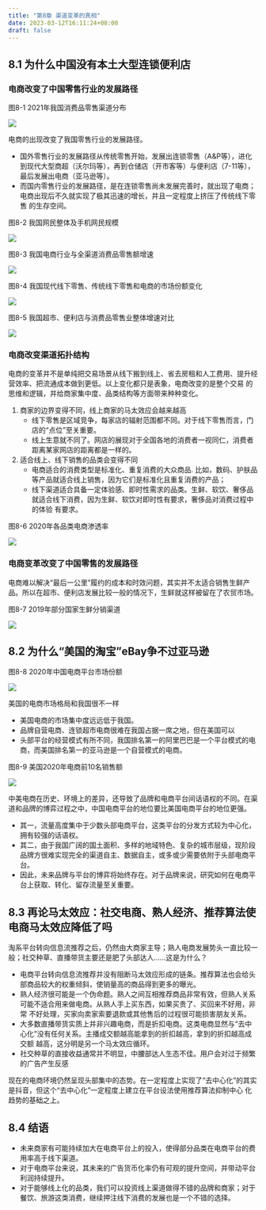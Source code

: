 ```yaml
---
title: "第8章 渠道变革的真相"
date: 2023-03-12T16:11:24+08:00
draft: false
---
```


## 8.1 为什么中国没有本土大型连锁便利店

### 电商改变了中国零售行业的发展路径

图8-1 2021年我国消费品零售渠道分布

![](https://res.weread.qq.com/wrepub/CB_3300026158_209-01.jpg)

电商的出现改变了我国零售行业的发展路径。

- 国外零售行业的发展路径从传统零售开始，发展出连锁零售（A&P等），进化到现代大型商超（沃尔玛等），再到仓储店（开市客等）与便利店（7-11等），
  最后发展出电商（亚马逊等）。
- 而国内零售行业的发展路径，是在连锁零售尚未发展完善时，就出现了电商；电商出现后不久就实现了极其迅速的增长，并且一定程度上挤压了传统线下零售
  的生存空间。

图8-2 我国网民整体及手机网民规模

![](https://res.weread.qq.com/wrepub/CB_3300026158_210-01.jpg)

图8-3 我国电商行业与全渠道消费品零售额增速

![](https://res.weread.qq.com/wrepub/CB_3300026158_210-02.jpg)

图8-4 我国现代线下零售、传统线下零售和电商的市场份额变化

![](https://res.weread.qq.com/wrepub/CB_3300026158_211-01.jpg)

图8-5 我国超市、便利店与消费品零售业整体增速对比

![](https://res.weread.qq.com/wrepub/CB_3300026158_211-02.jpg)

### 电商改变渠道拓扑结构

电商的变革并不是单纯把交易场景从线下搬到线上、省去房租和人工费用、提升经营效率、把流通成本做到更低。以上变化都只是表象，电商改变的是整个交易
的思维和逻辑，并给商家集中度、品类结构等方面带来种种变化。

1. 商家的边界变得不同，线上商家的马太效应会越来越高
   - 线下零售是区域竞争，每家店的辐射范围都不同。对于线下零售而言，门店的“点位”至关重要。
   - 线上生意就不同了。网店的展现对于全国各地的消费者一视同仁，消费者距离某家网店的距离都是一样的。
2. 适合线上、线下销售的品类会变得不同
   - 电商适合的消费类型是标准化、重复消费的大众商品. 比如，数码、护肤品等产品就适合线上销售，因为它们是标准化且重复消费的产品；
   - 线下渠道适合具备一定体验感、即时性需求的品类。生鲜、软饮、奢侈品就适合线下消费，因为生鲜、软饮对即时性有要求，奢侈品对消费过程中的体验
     有要求。

图8-6 2020年各品类电商渗透率

![](https://res.weread.qq.com/wrepub/CB_3300026158_213-01.jpg)

### 电商变革改变了中国零售的发展路径

电商难以解决“最后一公里”履约的成本和时效问题，其实并不太适合销售生鲜产品。所以在超市、便利店发展比较一般的情况下，生鲜就这样被留在了农贸市场。

图8-7 2019年部分国家生鲜分销渠道

![](https://res.weread.qq.com/wrepub/CB_3300026158_214-01.jpg)

## 8.2 为什么“美国的淘宝”eBay争不过亚马逊

图8-8 2020年中国电商平台市场份额

![](https://res.weread.qq.com/wrepub/CB_3300026158_215-01.jpg)

美国的电商市场格局和我国很不一样

- 美国电商的市场集中度远远低于我国。
- 品牌自营电商、连锁超市电商很难在我国占据一席之地，但在美国可以
- 头部平台的经营模式有所不同，我国排名第一的阿里巴巴是一个平台模式的电商，而美国排名第一的亚马逊是一个自营模式的电商。

图8-9 美国2020年电商前10名销售额

![](https://res.weread.qq.com/wrepub/CB_3300026158_216-01.jpg)

中美电商在历史、环境上的差异，还导致了品牌和电商平台间话语权的不同。在渠道和品牌的博弈过程之中，中国电商平台的地位要比美国电商平台的地位更强。

- 其一，流量高度集中于少数头部电商平台，这类平台的分发方式较为中心化，拥有较强的话语权。
- 其二，由于我国广阔的国土面积、多样的地域特色、复杂的城市层级，现阶段品牌方很难实现完全的渠道自主、数据自主，或多或少需要依附于头部电商平台。
- 因此，未来品牌与平台的博弈将始终存在。对于品牌来说，研究如何在电商平台上获取、转化、留存流量至关重要。

## 8.3 再论马太效应：社交电商、熟人经济、推荐算法使电商马太效应降低了吗

淘系平台转向信息流推荐之后，仍然由大商家主导；熟人电商发展势头一直比较一般；社交种草、直播带货主要还是肥了头部达人……这是为什么？

- 电商平台转向信息流推荐并没有阻断马太效应形成的链条。推荐算法也会给头部商品较大的权重倾斜，使销量高的商品得到更多的曝光。
- 熟人经济很可能是一个伪命题。熟人之间互相推荐商品非常有效，但熟人关系可能不适合用来做电商。从熟人手上买东西，如果买贵了、买回来不好用，非常
  不好处理，买家向卖家索要退款或其他售后的过程很可能损害朋友关系。
- 大多数直播带货实质上并非兴趣电商，而是折扣电商。这类电商显然与“去中心化”没有任何关系。主播成交额越高能拿到的折扣越高，拿到的折扣越高成交额
  越高，这分明是另一个马太效应循环。
- 社交种草的直接收益通常并不明显，中腰部达人生态不佳。用户会对过于频繁的广告产生反感

现在的电商环境仍然呈现头部集中的态势。在一定程度上实现了“去中心化”的其实是抖音，但这个“去中心化”一定程度上建立在平台设法使用推荐算法抑制中心
化趋势的基础之上。

## 8.4 结语

- 未来商家有可能持续加大在电商平台上的投入，使得部分品类在电商平台的费用率高于线下渠道。
- 对于电商平台来说，其未来的广告货币化率仍有可观的提升空间，并带动平台利润持续提升。
- 对于能够线上化的品类，我们可以投资线上渠道做得不错的品牌和商家；对于餐饮、旅游这类消费，继续押注线下消费的发展也是一个不错的选择。
